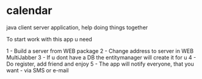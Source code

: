 calendar
========

java client server application, help doing things together

To start work with this app u need

1 - Build a server from WEB package
2 - Change address to server in WEB MultiJabber
3 - If u dont have a DB the entitymanager will create it for u
4 - Do register, add friend and enjoy
5 - The app will notify everyone, that you want - via SMS or e-mail
